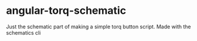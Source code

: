 # angular-torq-schematic
Just the schematic part of making a simple torq button script. Made with the schematics cli
